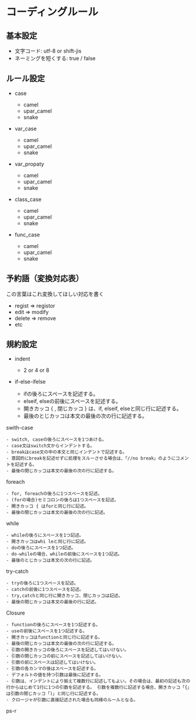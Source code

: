 コーディングルール
====

基本設定
----

- 文字コード: utf-8 or shift-jis
- ネーミングを短くする: true / false


ルール設定
----

- case

  - camel
  - upar_camel
  - snake

- var_case

  - camel
  - upar_camel
  - snake

- var_propaty

  - camel
  - upar_camel
  - snake

- class_case

  - camel
  - upar_camel
  - snake

- func_case

  - camel
  - upar_camel
  - snake

予約語（変換対応表）
----

この言葉はこれ変換してほしい対応を書く

- regist => registor
- edit => modify
- delete => remove
- etc

規約設定
----

- indent

    - 2 or 4 or 8

- if-else-ifelse

    - ifの後ろにスペースを記述する。
    - elseif, elseの前後にスペースを記述する。
    - 開きカッコ { , 閉じカッコ } は、if, elseif, elseと同じ行に記述する。
    - 最後のとじカッコは本文の最後の次の行に記述する。

swith-case

    - switch, caseの後ろにスペースを1つあける。
    - case文はswitch文からインデントする。
    - breakはcase文の中の本文と同じインデントで記述する。
    - 意図的にbreakを記述せずに処理をスルーさせる場合は、「//no break」のようにコメントを記述する。
    - 最後の閉じカッコは本文の最後の次の行に記述する。

foreach

    - for, foreachの後ろに1つスペースを記述。
    - (forの場合)セミコロンの後ろは1つスペースを記述。
    - 開きカッコ { はforと同じ行に記述。
    - 最後の閉じカッコは本文の最後の次の行に記述。

while

    - whileの後ろにスペースを1つ記述。
    - 開きカッコはwhi leと同じ行に記述。
    - doの後ろにスペースを1つ記述。
    - do-whileの場合、whileの前後にスペースを1つ記述。
    - 最後のとじカッコは本文の次の行に記述。

try-catch

    - tryの後ろに1つスペースを記述。
    - catchの前後に1つスペースを記述。
    - try,catchと同じ行に開きカッコ、閉じカッコは記述。
    - 最後の閉じカッコは本文の最後の行に記述。

Closure

    - functionの後ろにスペースを1つ記述する。
    - useの前後にスペースを1つ記述する。
    - 開きカッコはfunctionと同じ行に記述する。
    - 最後の閉じカッコは本文の最後の次の行に記述する。
    - 引数の開きカッコの後ろにスペースを記述してはいけない。
    - 引数の閉じカッコの前にスペースを記述してはいけない。
    - 引数の前にスペースは記述してはいけない。
    - 引数の各カンマの後はスペースを記述する。
    - デフォルトの値を持つ引数は最後に記述する。
    - 引数は、インデントにより揃えて複数行に記述してもよい。その場合は、最初の記述も次の行からはじめて1行に1つの引数を記述する。 引数を複数行に記述する場合、開きカッコ「{」は引数の閉じカッコ「)」と同じ行に記述する。
    - クロージャが引数に直接記述された場合も同様のルールとなる。

ps-r
